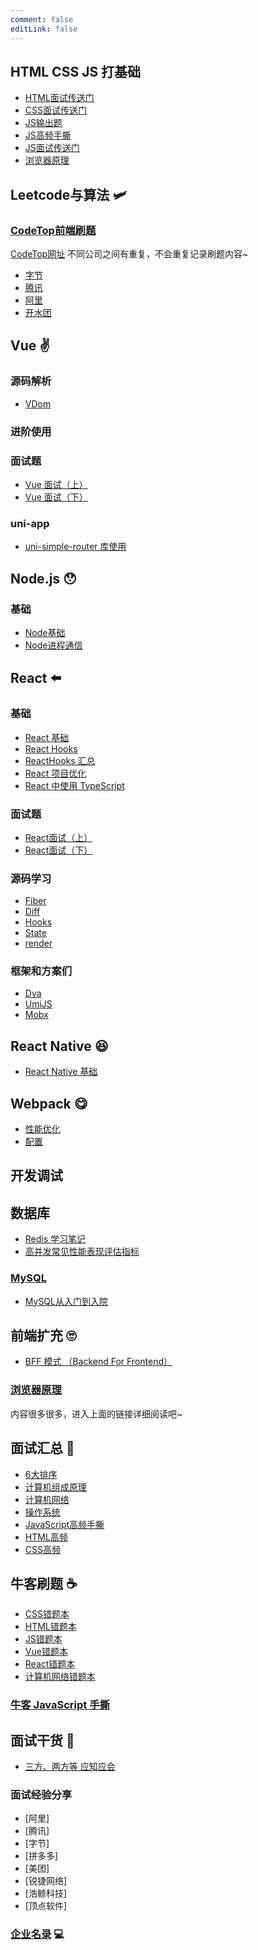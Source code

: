```yaml
---
comment: false
editLink: false
---
```


## HTML CSS JS 打基础

- [HTML面试传送门](/HTML/HTML)
- [CSS面试传送门](/CSS/interview/CSS)
- [JS输出题](/JavaScript/interview/output.html)
- [JS高频手撕](/JavaScript/interview/writing.html)
- [JS面试传送门](/JavaScript/interview/)
- [浏览器原理](/browser-working/interview/)

## Leetcode与算法 :small_airplane:

### [CodeTop前端刷题](/codeTop/ks.html)

[CodeTop网址](https://codetop.cc/home) 不同公司之间有重复，不会重复记录刷题内容~

- [字节](/leetcode/codeTop/byteDance.html)
- [腾讯](/leetcode/codeTop/Tencent.html)
- [阿里](/leetcode/codeTop/Tencent.html)
- [开水团](/leetcode/codeTop/meituan.html)

## Vue :v:

### 源码解析

- [VDom]()

### 进阶使用

### 面试题

- [Vue 面试（上）](/Vue/interview/part1)
- [Vue 面试（下）](/Vue/interview/part2)

### uni-app

- [uni-simple-router 库使用](/Vue/uni-app/uni-simple-router)

## Node.js :hushed:

### 基础

- [Node基础](/Node/01.html)
- [Node进程通信](/Node/Node.html)

## React :arrow_left:

### 基础
- [React 基础](/React/basic.html)
- [React Hooks](/React/Hooks/basic.html)
- [ReactHooks 汇总](/React/Hooks)
- [React 项目优化](/React/project)
- [React 中使用 TypeScript](/React/TSuse)

### 面试题
- [React面试（上）](/React/interview/part1.html)
- [React面试（下）](/React/interview/part2.html)

### 源码学习

- [Fiber]()
- [Diff]()
- [Hooks]()
- [State]()
- [render]()


### 框架和方案们

- [Dva](/React/dva)
- [UmiJS](/React/umi)
- [Mobx](/React/Mobx)

## React Native :satisfied:

- [React Native 基础](/React/RN/ReactNative)

## Webpack :yum:

- [性能优化](/Webpack/better)
- [配置](/Webpack/config)

## 开发调试



## 数据库

- [Redis 学习笔记](/DB/Redis.html)
- [高并发常见性能表现评估指标](/DB/perform.html)

### [MySQL](/DB/MySQL/index.html)

- [MySQL从入门到入院](/DB/MySQL.html)

## 前端扩充 :roll_eyes:

- [BFF 模式 （Backend For Frontend）](/front-end/BFF.html)

### [浏览器原理](/browser-working/L1.html)
内容很多很多，进入上面的链接详细阅读吧~

## 面试汇总 :baby_bottle:

- [6大排序](/interview/6sort.html)
- [计算机组成原理](/interview/CO.html)
- [计算机网络](/interview/JavaScript.html)
- [操作系统](/interview/OS.html)
- [JavaScript高频手撕](/interview/JavaScript.html)
- [HTML高频](/interview/HTML.html)
- [CSS高频](/interview/CSS.html)

## 牛客刷题 :coffee:
- [CSS错题本](/nowcoder/wrongTopic/CSS)
- [HTML错题本](/nowcoder/wrongTopic/HTML)
- [JS错题本](/nowcoder/wrongTopic/JavaScript)
- [Vue错题本](/nowcoder/wrongTopic/Vue)
- [React错题本](/nowcoder/wrongTopic/React)
- [计算机网络错题本](/nowcoder/wrongTopic/network)

### [牛客 JavaScript 手撕](/nowcoder/10.html)

## 面试干货 :school:
- [三方、两方等 应知应会](/campusRec/need.html)

### 面试经验分享
- [阿里]
- [腾讯]
- [字节]
- [拼多多]
- [美团]
- [锐捷网络]
- [浩鲸科技]
- [顶点软件]

### [企业名录](/campusRec/company.html) :computer:
